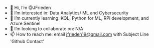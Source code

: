 - 👋 Hi, I’m @JFrieden
- 👀 I’m interested in: Data Analytics/ ML and Cybersecurity
- 🌱 I’m currently learning: KQL, Python for ML, RPi development, and Azure Sentinel
- 💞️ I’m looking to collaborate on: N/A
- 📫 How to reach me: email jfrieden19@gmail.com with Subject Line 'Github Contact' 

<!---
JFrieden/JFrieden is a ✨ special ✨ repository because its `README.md` (this file) appears on your GitHub profile.
You can click the Preview link to take a look at your changes.
--->
